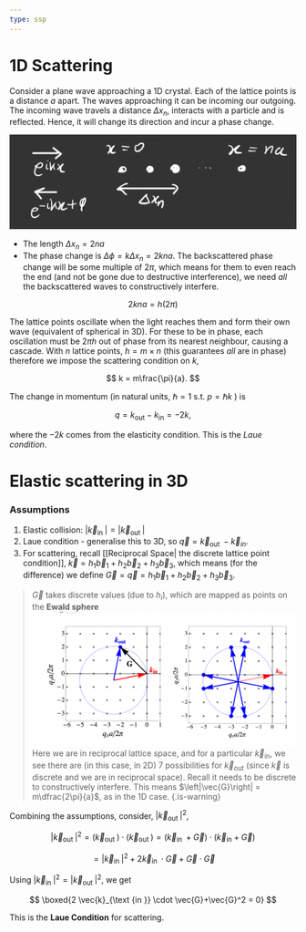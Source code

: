 ```yaml
---
type: ssp
---
```


# 1D Scattering

Consider a plane wave approaching a 1D crystal. Each of the lattice points is a distance $a$ apart. The waves approaching it can be incoming our outgoing. The incoming wave travels a distance $\Delta x_n$, interacts with a particle and is reflected. Hence, it will change its direction and incur a phase change.

![](assets/2022-10-11-11-49-42.png)

- The length $\Delta x_n = 2na$
- The phase change is $\Delta \phi = k \Delta x_n = 2kna$. The backscattered phase change will be some multiple of $2\pi$, which means for them to even reach the end (and not be gone due to destructive interference), we need *all* the backscattered waves to constructively interfere. 

$$
2kna = h\left( 2\pi \right)
$$



The lattice points oscillate when the light reaches them and form their own wave (equivalent of spherical in 3D). For these to be in phase, each oscillation must be $2\pi h$ out of phase from its nearest neighbour, causing a cascade. With $n$ lattice points, $h = m\times n$ (this guarantees *all* are in phase) therefore we impose the scattering condition on $k$,

$$
k = m\frac{\pi}{a}.
$$

The change in momentum (in natural units, $\hbar =1$ s.t. $p = \hbar k$ ) is 

$$
q = k_\text{out} - k_\text{in} = -2k,
$$

where the $-2k$ comes from the elasticity condition. This is the *Laue condition*.

# Elastic scattering in 3D

### Assumptions
1) Elastic collision: $\left|\vec{k}_{\text {in }}\right|=\left|\vec{k}_{\text {out }}\right|$
2) Laue condition - generalise this to 3D, so $\vec{q}=\vec{k}_{\text {out }}-\vec{k}_{i n}$.
3) For scattering, recall [[Reciprocal Space| the discrete lattice point condition]], $\vec{k}=h_1 \vec{b}_1+h_2 \vec{b}_2+h_3 \vec{b}_3$, which means (for the difference) we define $\vec{G}= \vec{q} = h_1 \vec{b}_1+h_2 \vec{b}_2+h_3 \vec{b}_3$. 

> $\vec{G}$ takes discrete values (due to $h_i$), which are mapped as points on the **Ewald sphere**
> ![](assets/2022-10-11-14-31-37.png)
> Here we are in reciprocal lattice space, and for a particular $\vec{k}_\text{in}$, we see there are (in this case, in 2D) 7 possibilities for $\vec{k}_\text{out}$ (since $\vec{k}$ is discrete and we are in reciprocal space). Recall it needs to be discrete to constructively interfere.
> This means $\left|\vec{G}\right| = m\dfrac{2\pi}{a}$, as in the 1D case.
>{.is-warning}




Combining the assumptions, consider, $\left|\vec{k}_{\text {out }}\right|^2$,

$$
\left|\vec{k}_{\text {out }}\right|^2=\left(\vec{k}_{\text {out }}\right) \cdot\left(\vec{k}_{\text {out }}\right) =\left(\vec{k}_{\text {in }}+\vec{G}\right) \cdot\left(\vec{k}_{\text {in}}+\vec{G}\right)
$$

$$
= \left| \vec{k}_{\text {in }}\right|^2+2 \vec{k}_{\text {in }} \cdot \vec{G}+\vec{G} \cdot \vec{G}
$$

Using $\left|\vec{k}_{\text {in }}\right|^2=\left|\vec{k}_{\text {out }}\right|^2$, we get

$$
\boxed{2 \vec{k}_{\text {in }} \cdot \vec{G}+\vec{G}^2 = 0}
$$

This is the **Laue Condition** for scattering. 







